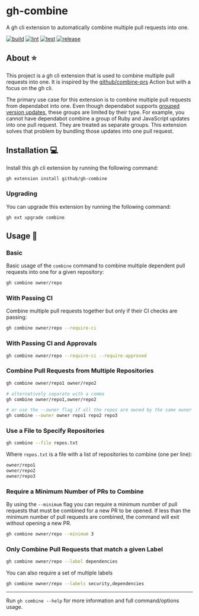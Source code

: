 # gh-combine

A gh cli extension to automatically combine multiple pull requests into one.

[![build](https://github.com/github/gh-combine/actions/workflows/build.yml/badge.svg)](https://github.com/github/gh-combine/actions/workflows/build.yml)
[![lint](https://github.com/github/gh-combine/actions/workflows/lint.yml/badge.svg)](https://github.com/github/gh-combine/actions/workflows/lint.yml)
[![test](https://github.com/github/gh-combine/actions/workflows/test.yml/badge.svg)](https://github.com/github/gh-combine/actions/workflows/test.yml)
[![release](https://github.com/github/gh-combine/actions/workflows/release.yml/badge.svg)](https://github.com/github/gh-combine/actions/workflows/release.yml)

## About ⭐

This project is a gh cli extension that is used to combine multiple pull requests into one. It is inspired by the [github/combine-prs](https://github.com/github/combine-prs) Action but with a focus on the gh cli.

The primary use case for this extension is to combine multiple pull requests from dependabot into one. Even though dependabot supports [grouped version updates](https://github.blog/changelog/2023-06-30-grouped-version-updates-for-dependabot-public-beta/), these groups are limited by their type. For example, you cannot have dependabot combine a group of Ruby and JavaScript updates into one pull request. They are treated as separate groups. This extension solves that problem by bundling those updates into one pull request.

## Installation 💻

Install this gh cli extension by running the following command:

```bash
gh extension install github/gh-combine
```

### Upgrading

You can upgrade this extension by running the following command:

```bash
gh ext upgrade combine
```

## Usage 🚀

### Basic

Basic usage of the `combine` command to combine multiple dependent pull requests into one for a given repository:

```bash
gh combine owner/repo
```

### With Passing CI

Combine multiple pull requests together but only if their CI checks are passing:

```bash
gh combine owner/repo --require-ci
```

### With Passing CI and Approvals

```bash
gh combine owner/repo --require-ci --require-approved
```

### Combine Pull Requests from Multiple Repositories

```bash
gh combine owner/repo1 owner/repo2

# alternatively separate with a comma
gh combine owner/repo1,owner/repo2

# or use the --owner flag if all the repos are owned by the same owner
gh combine --owner owner repo1 repo2 repo3
```

### Use a File to Specify Repositories

```bash
gh combine --file repos.txt
```

Where `repos.txt` is a file with a list of repositories to combine (one per line):

```txt
owner/repo1
owner/repo2
owner/repo3
```

### Require a Minimum Number of PRs to Combine

By using the `--minimum` flag you can require a minimum number of pull requests that must be combined for a new PR to be opened. If less than the minimum number of pull requests are combined, the command will exit without opening a new PR.

```bash
gh combine owner/repo --minimum 3
```

### Only Combine Pull Requests that match a given Label

```bash
gh combine owner/repo --label dependencies
```

You can also require a set of multiple labels

```bash
gh combine owner/repo --labels security,dependencies
```

---

Run `gh combine --help` for more information and full command/options usage.
